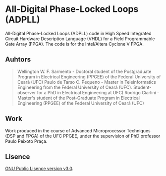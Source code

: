# All-Digital Phase-Locked Loops (ADPLL)
All-Digital Phase-Locked Loops (ADPLL) code in High Speed Integrated Circuit Hardware Description Language (VHDL) for a Field Programmable Gate Array (FPGA). The code is for the Intel/Altera Cyclone V FPGA.

## Auhtors
> Wellington W. F. Sarmento - Doctoral student of the Postgraduate Program in Electrical Engineering (PPGEE) of the Federal University of Ceará (UFC)
> Paulo de Tarso C. Pequeno - Master in Teleinformatics Engineering from the Federal University of Ceará (UFC). Student-observer for a PhD in Electrical Engineering at UFC)
> Rodrigo Ciarlini - Master's student of the Post-Graduate Program in Electrical Engineering (PPGEE) of the Federal University of Ceará (UFC)

## Work
Work produced in the course of Advanced Microprocessor Techniques (DSP and FPGA) of the UFC PPGEE, under the supervision of PhD professor Paulo Peixoto Praça.

## Lisence
[GNU Public Lisence version v3.0](LISENCE).
